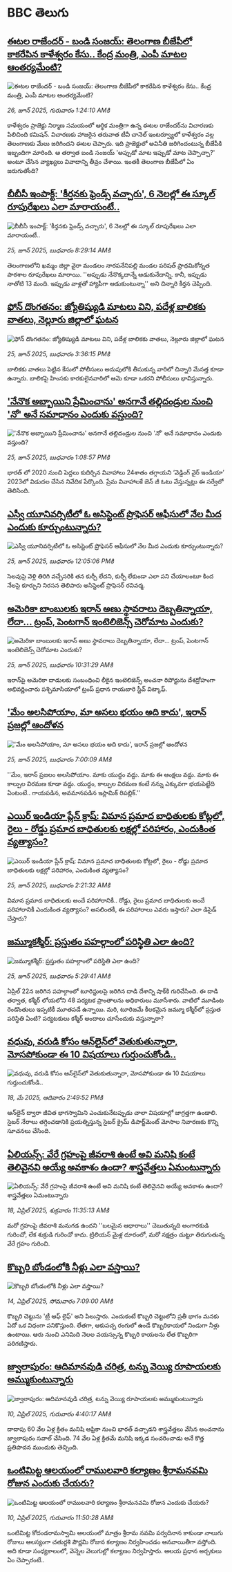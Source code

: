 # BBC తెలుగు## [ఈటల రాజేందర్ - బండి సంజయ్: తెలంగాణ బీజేపీలో కాకరేపిన కాళేశ్వరం కేసు.. కేంద్ర మంత్రి, ఎంపీ మాటల ఆంతర్యమేంటి?](https://www.bbc.com/telugu/articles/cpvj4krjyx1o?at_campaign=githubrss)![ఈటల రాజేందర్ - బండి సంజయ్: తెలంగాణ బీజేపీలో కాకరేపిన కాళేశ్వరం కేసు.. కేంద్ర మంత్రి, ఎంపీ మాటల ఆంతర్యమేంటి?](https://ichef.bbci.co.uk/ace/ws/240/cpsprodpb/4b31/live/03b68510-522b-11f0-8485-7bd50fa63665.jpg)_26, జూన్ 2025, గురువారం 1:24:10 AMకి_కాళేశ్వరం ప్రాజెక్టు నిర్మాణ సమయంలో ఆర్థిక మంత్రిగా ఉన్న ఈటల రాజేందర్‌ను విచారణకు పిలిచింది కమిషన్. విచారణకు హాజరైన తరువాత టీవీ చానెల్ ఇంటర్వ్యూలో కాళేశ్వరం వల్ల తెలంగాణకు మేలు జరిగిందని ఈటల చెప్పారు. ఇది ప్రాజెక్టులో అవినీతి జరిగిందంటున్న బీజేపీకి ఇబ్బందిగా మారింది. ఆ తర్వాత బండి సంజయ్ 'అప్పుడో మాట ఇప్పుడో మాట చెప్పొచ్చా?' అంటూ చేసిన వ్యాఖ్యలు వివాదాన్ని తీవ్రం చేశాయి. ఇంతకీ తెలంగాణ బీజేపీలో ఏం జరుగుతోంది?## [బీబీసీ ఇంపాక్ట్: 'కీర్తనకు ఫ్రెండ్స్ వచ్చారు', 6 నెలల్లో ఈ స్కూల్ రూపురేఖలు ఎలా మారాయంటే..](https://www.bbc.com/telugu/articles/c78n90xllppo?at_campaign=githubrss)![బీబీసీ ఇంపాక్ట్: 'కీర్తనకు ఫ్రెండ్స్ వచ్చారు', 6 నెలల్లో ఈ స్కూల్ రూపురేఖలు ఎలా మారాయంటే..](https://ichef.bbci.co.uk/ace/ws/240/cpsprodpb/402b/live/a027deb0-4e90-11f0-8c47-237c2e4015f5.png)_25, జూన్ 2025, బుధవారం 8:29:14 AMకి_తెలంగాణలోని ఖమ్మం జిల్లా వైరా మండలం నారపనేనిపల్లి మండల పరిషత్ ప్రాథమికోన్నత పాఠశాల రూపురేఖలు మారాయి.  ''అప్పుడు నేనొక్కదాన్నే ఆడుకునేదాన్ని. కానీ, ఇప్పుడు నాతోటి 13 మంది. ఇప్పుడు వాళ్లతో హ్యాపీగా ఆడుకుంటున్నా'' అని చిన్నారి కీర్తన చెప్పింది.## [ఫోన్‌ దొంగతనం: జ్యోతిష్యుడి మాటలు విని, పదేళ్ల బాలికకు వాతలు, నెల్లూరు జిల్లాలో ఘటన](https://www.bbc.com/telugu/articles/c70rez4n220o?at_campaign=githubrss)![ఫోన్‌ దొంగతనం: జ్యోతిష్యుడి మాటలు విని, పదేళ్ల బాలికకు వాతలు, నెల్లూరు జిల్లాలో ఘటన](https://ichef.bbci.co.uk/ace/ws/240/cpsprodpb/90ae/live/c0031400-51d0-11f0-b4be-8f7caf53b80c.jpg)_25, జూన్ 2025, బుధవారం 3:36:15 PMకి_బాలికకు వాతలు పెట్టిన కేసులో పోలీసులు అదుపులోకి తీసుకున్న వారిలో చిన్నారి మేనత్త కూడా ఉన్నారు. బాలికపై హింసకు కారకులైనవారిలో ఆమె కూడా ఒకరని పోలీసులు భావిస్తున్నారు.## ['నేనొక అబ్బాయిని ప్రేమించాను' అనగానే తల్లిదండ్రుల నుంచి 'నో' అనే సమాధానం ఎందుకు వస్తుంది?](https://www.bbc.com/telugu/articles/cm2my71g3vlo?at_campaign=githubrss)!['నేనొక అబ్బాయిని ప్రేమించాను' అనగానే తల్లిదండ్రుల నుంచి 'నో' అనే సమాధానం ఎందుకు వస్తుంది?](https://ichef.bbci.co.uk/ace/ws/240/cpsprodpb/c191/live/f94e5970-51b4-11f0-bdc1-3392cff01039.png)_25, జూన్ 2025, బుధవారం 1:08:57 PMకి_భారత్ లో 2020 నుంచి పెద్దలు కుదిర్చిన వివాహాలు 24శాతం తగ్గాయని ‘వెడ్డింగ్ వైర్ ఇండియా’ 2023లో విడుదల చేసిన నివేదిక పేర్కొంది. ప్రేమ వివాహాలకే జెన్ జీ ఓటు వేస్తున్నట్లు ఈ సర్వేలో తెలిసింది.## [ఎస్వీ యూనివర్సిటీలో ఓ అసిస్టెంట్ ప్రొఫెసర్ ఆఫీసులో నేల మీద ఎందుకు కూర్చుంటున్నారు? ](https://www.bbc.com/telugu/articles/cjrly2qv1dyo?at_campaign=githubrss)![ఎస్వీ యూనివర్సిటీలో ఓ అసిస్టెంట్ ప్రొఫెసర్ ఆఫీసులో నేల మీద ఎందుకు కూర్చుంటున్నారు? ](https://ichef.bbci.co.uk/ace/ws/240/cpsprodpb/5cf8/live/8e6c7200-51a9-11f0-a1e2-5160e6a3a4a6.png)_25, జూన్ 2025, బుధవారం 12:05:06 PMకి_సెలవుపై వెళ్లి తిరిగి వచ్చేసరికి తన కుర్చీ లేదని, కుర్చీ లేకుండా ఎలా పని చేయాలంటూ కింద నేలపై కూర్చుని నిరసన తెలిపారు అసిస్టెంట్ ప్రొఫెసర్ రవివర్మ.## [అమెరికా బాంబులకు ఇరాన్ అణు స్థావరాలు దెబ్బతిన్నాయా, లేదా... ట్రంప్, పెంటగాన్ ఇంటెలిజెన్స్ చెరోమాట ఎందుకు?](https://www.bbc.com/telugu/articles/cr792np2r58o?at_campaign=githubrss)![అమెరికా బాంబులకు ఇరాన్ అణు స్థావరాలు దెబ్బతిన్నాయా, లేదా... ట్రంప్, పెంటగాన్ ఇంటెలిజెన్స్ చెరోమాట ఎందుకు?](https://ichef.bbci.co.uk/ace/standard/240/cpsprodpb/3de6/live/d99160d0-51b1-11f0-a2ff-17a82c2e8bc4.jpg)_25, జూన్ 2025, బుధవారం 10:31:29 AMకి_ఇరాన్‌పై అమెరికా దాడులకు సంబంధించి లీకైన ఇంటెలిజెన్స్ అంచనా రిపోర్టును దేశద్రోహంగా అభివర్ణించారు పశ్చిమాసియాలో ట్రంప్ ప్రధాన రాయబారి స్టీవ్ విట్కాఫ్.## ['మేం అలసిపోయాం, మా అసలు భయం అది కాదు', ఇరాన్ ప్రజల్లో ఆందోళన](https://www.bbc.com/telugu/articles/c5yg2dplzvno?at_campaign=githubrss)!['మేం అలసిపోయాం, మా అసలు భయం అది కాదు', ఇరాన్ ప్రజల్లో ఆందోళన](https://ichef.bbci.co.uk/ace/ws/240/cpsprodpb/3f7e/live/880bf4e0-5194-11f0-b974-07211ef08f11.jpg)_25, జూన్ 2025, బుధవారం 7:00:09 AMకి_''మేం, ఇరాన్ ప్రజలం అలసిపోయాం. మాకు యుద్ధం వద్దు. మాకు ఈ ఆంక్షలు వద్దు. మాకు ఈ కాల్పుల విరమణ కూడా వద్దు. యుద్ధం, కాల్పుల విరమణ కంటే నన్ను ఎక్కువగా భయపెట్టేది ఏంటంటే.. గాయపడిన, అవమానపడిన ఇస్లామిక్ రిపబ్లిక్‌.''## [ఎయిర్ ఇండియా ప్లేన్ క్రాష్: విమాన ప్రమాద బాధితులకు కోట్లలో, రైలు - రోడ్డు ప్రమాద బాధితులకు లక్షల్లో పరిహారం, ఎందుకింత వ్యత్యాసం?](https://www.bbc.com/telugu/articles/c4gkw8nnlw9o?at_campaign=githubrss)![ఎయిర్ ఇండియా ప్లేన్ క్రాష్: విమాన ప్రమాద బాధితులకు కోట్లలో, రైలు - రోడ్డు ప్రమాద బాధితులకు లక్షల్లో పరిహారం, ఎందుకింత వ్యత్యాసం?](https://ichef.bbci.co.uk/ace/ws/240/cpsprodpb/7aa4/live/12fe1f80-516b-11f0-9387-19c7f3f4293a.png)_25, జూన్ 2025, బుధవారం 2:21:32 AMకి_విమాన ప్రమాద బాధితులకు అందే పరిహారానికీ.. రోడ్డు, రైలు ప్రమాద బాధితులకు అందే పరిహారానికీ ఎందుకింత వ్యత్యాసం? అసలింతకీ, ఈ పరిహారాలు ఎవరు ఇస్తారు? ఎలా డిసైడ్ చేస్తారు?## [జమ్మూకశ్మీర్: ప్రస్తుతం పహల్గాం‌లో పరిస్థితి ఎలా ఉంది?](https://www.bbc.com/telugu/articles/cz09l4rxzp7o?at_campaign=githubrss)![జమ్మూకశ్మీర్: ప్రస్తుతం పహల్గాం‌లో పరిస్థితి ఎలా ఉంది?](https://ichef.bbci.co.uk/ace/ws/240/cpsprodpb/3c79/live/ddb51a00-5029-11f0-8c47-237c2e4015f5.jpg)_25, జూన్ 2025, బుధవారం 5:29:41 AMకి_ఏప్రిల్ 22న జరిగిన పహల్గాంలో టూరిస్టులపై జరిగిన దాడి దేశాన్ని షాక్‌కి గురిచేసింది. ఈ దాడి తర్వాత, కశ్మీర్‌ లోయలోని 48 పర్యటక ప్రాంతాలను అధికారులు మూసేశారు. వాటిలో మూడింట రెండొంతులు ఇప్పటికీ మూతపడే ఉన్నాయి. మరి, టూరిజమే కీలకమైన జమ్మూ కశ్మీర్‌‌‌లో ప్రస్తుత పరిస్థితి ఏంటి? పర్యటకులు కశ్మీర్ అందాలు చూసేందుకు వస్తున్నారా?## [వధువు, వరుడి కోసం ఆన్‌లైన్‌లో వెతుకుతున్నారా, మోసపోకుండా ఈ 10 విషయాలు గుర్తుంచుకోండి..](https://www.bbc.com/telugu/articles/c5yrny82136o?at_campaign=githubrss)![వధువు, వరుడి కోసం ఆన్‌లైన్‌లో వెతుకుతున్నారా, మోసపోకుండా ఈ 10 విషయాలు గుర్తుంచుకోండి..](https://ichef.bbci.co.uk/ace/ws/240/cpsprodpb/74cc/live/3f04f8a0-28fe-11f0-8c66-ebf25fc2cfef.jpg)_18, మే 2025, ఆదివారం 2:49:52 PMకి_ఆన్‌లైన్ ద్వారా జీవిత భాగస్వామిని ఎంచుకునేటప్పుడు చాలా విషయాల్లో జాగ్రత్తగా ఉండాలి. సైబర్ నేరాలు తగ్గించడానికి ప్రయత్నిస్తున్న సైబర్ క్రైమ్ డిపార్ట్‌మెంట్ మోసాల నివారణకు కొన్ని సూచనలు చేసింది.## [ఏలియన్స్: వేరే గ్రహంపై జీవరాశి ఉంటే అవి మనిషి కంటే తెలివైనవి అయ్యే అవకాశం ఉందా? శాస్త్రవేత్తలు ఏమంటున్నారు](https://www.bbc.com/telugu/articles/cn7xelz1r85o?at_campaign=githubrss)![ఏలియన్స్: వేరే గ్రహంపై జీవరాశి ఉంటే అవి మనిషి కంటే తెలివైనవి అయ్యే అవకాశం ఉందా? శాస్త్రవేత్తలు ఏమంటున్నారు](https://ichef.bbci.co.uk/ace/ws/240/cpsprodpb/b07b/live/a29a56f0-1b9b-11f0-a455-cf1d5f751d2f.png)_18, ఏప్రిల్ 2025, శుక్రవారం 11:35:13 AMకి_మరో గ్రహంపై జీవరాశి మనుగడ ఉందని ''బలమైన ఆధారాలు'' చెబుతున్నది అంగారకుడి గురించో, లేక శుక్రుడి గురించో కాదు. ట్రిలియన్ మైళ్ల దూరంలో, మరో నక్షత్రం చుట్టూ తిరుగుతున్న వేరే గ్రహం గురించి.## [కొబ్బరి బోండంలోకి నీళ్లు ఎలా వస్తాయి?](https://www.bbc.com/telugu/articles/czjn4mzxxy8o?at_campaign=githubrss)![కొబ్బరి బోండంలోకి నీళ్లు ఎలా వస్తాయి?](https://ichef.bbci.co.uk/ace/ws/240/cpsprodpb/46c5/live/684a55e0-18fd-11f0-8b11-7756b7b808cc.jpg)_14, ఏప్రిల్ 2025, సోమవారం 7:09:00 AMకి_కొబ్బరి చెట్టును 'ట్రీ ఆఫ్ లైఫ్' అని పిలుస్తారు. ఎందుకంటే కొబ్బరి చెట్టులోని ప్రతీ భాగం మనకు ఏదో ఒక విధంగా పనికొస్తుంది. లేతగా, ఆకుపచ్చ రంగులో ఉండే కొబ్బరికాయలో నిండుగా నీళ్లు ఉంటాయి. ఆరు నుంచి ఎనిమిది నెలల వయస్సున్న కొబ్బరి కాయలను లేత కొబ్బరిగా పరిగణిస్తారు.## [జ్వాలాపురం: ఆదిమానవుడి చరిత్ర, టన్ను వెయ్యి రూపాయలకు అమ్ముకుంటున్నారు ](https://www.bbc.com/telugu/articles/creqqnwdd5qo?at_campaign=githubrss)![జ్వాలాపురం: ఆదిమానవుడి చరిత్ర, టన్ను వెయ్యి రూపాయలకు అమ్ముకుంటున్నారు ](https://ichef.bbci.co.uk/ace/ws/240/cpsprodpb/765e/live/b472e2d0-15b4-11f0-842b-a7355694993d.jpg)_10, ఏప్రిల్ 2025, గురువారం 4:40:17 AMకి_దాదాపు 60 వేల ఏళ్ల క్రితం మనిషి ఆఫ్రికా నుంచి భారత్ వచ్చాడని శాస్త్రవేత్తలు వేసిన అంచనాను జ్వాలాపురం సవాల్ చేసింది. 74 వేల ఏళ్ల క్రితమే మనిషి ఇక్కడ సంచరించాడు అనే కొత్త ప్రతిపాదన ముందుకు తెచ్చింది.## [ఒంటిమిట్ట ఆలయంలో రాములవారి కల్యాణం శ్రీరామనవమి రోజున ఎందుకు చేయరు?](https://www.bbc.com/telugu/articles/ce822j5e465o?at_campaign=githubrss)![ఒంటిమిట్ట ఆలయంలో రాములవారి కల్యాణం శ్రీరామనవమి రోజున ఎందుకు చేయరు?](https://ichef.bbci.co.uk/ace/ws/240/cpsprodpb/fed5/live/25534d40-1601-11f0-b58a-6113af226972.jpg)_10, ఏప్రిల్ 2025, గురువారం 11:50:28 AMకి_ఒంటిమిట్ట కోదండరామస్వామి ఆలయంలో మాత్రం శ్రీరామ నవమి పర్వదినాన కాకుండా నాలుగు రోజులు ఆలస్యంగా చతుర్దశి పౌర్ణమి రోజున కల్యాణం నిర్వహించడం ఆనవాయితీగా వస్తోంది. అది కూడా సంధ్యకాలంలో, వెన్నెల వెలుగుల్లో కల్యాణం నిర్వహిస్తారు. ఆలయ ప్రధాన అర్చకులు ఏం చెప్పారంటే..